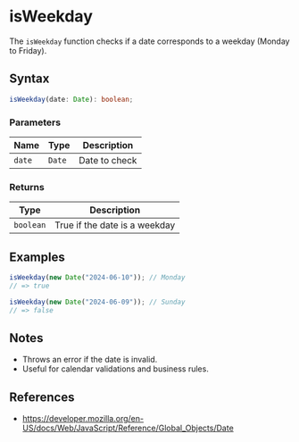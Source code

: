 # isWeekday

The `isWeekday` function checks if a date corresponds to a weekday (Monday to Friday).

## Syntax

```typescript
isWeekday(date: Date): boolean;
```

### Parameters

| Name     | Type      | Description         |
| -------- | --------- | ------------------ |
| `date`   | `Date`    | Date to check      |

### Returns

| Type       | Description                              |
| ---------- | ---------------------------------------- |
| `boolean`  | True if the date is a weekday            |

## Examples

```typescript
isWeekday(new Date("2024-06-10")); // Monday
// => true

isWeekday(new Date("2024-06-09")); // Sunday
// => false
```

## Notes

* Throws an error if the date is invalid.
* Useful for calendar validations and business rules.

## References

* https://developer.mozilla.org/en-US/docs/Web/JavaScript/Reference/Global_Objects/Date
